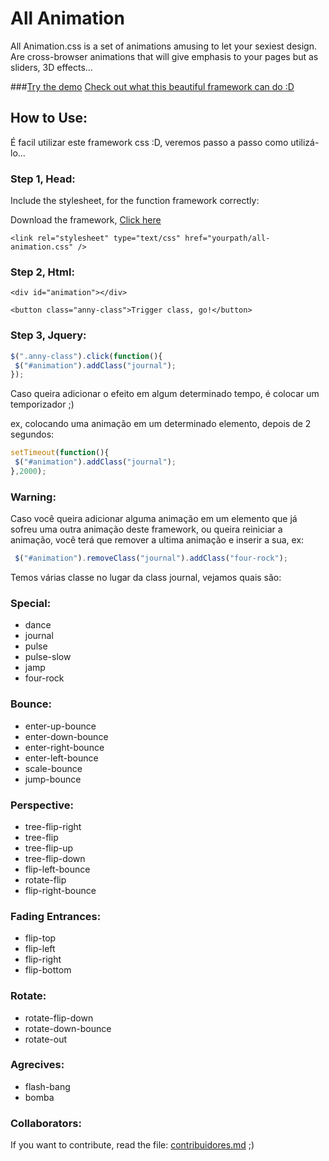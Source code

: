 All Animation
=============

All Animation.css is a set of animations amusing to let your sexiest design. Are cross-browser animations that will give emphasis to your pages but as sliders, 3D effects...

###[Try the demo](http://clovisdasilvaneto.github.io/all-animation/)
<a href="http://clovisdasilvaneto.github.io/all-animation/">Check out what this beautiful framework can do :D</a>

## How to Use:

É facil utilizar este framework css :D, veremos passo a passo como utilizá-lo...

### Step 1, Head:
Include the stylesheet, for the function framework correctly:

Download the framework, <a href="http://clovisdasilvaneto.github.io/all-animation/css/all-animation.css" target="_blank">Click here</a>
```
<link rel="stylesheet" type="text/css" href="yourpath/all-animation.css" />
```

### Step 2, Html:

```
<div id="animation"></div>

<button class="anny-class">Trigger class, go!</button>

```

### Step 3, Jquery:

```js
$(".anny-class").click(function(){
 $("#animation").addClass("journal");
});
```

Caso queira adicionar o efeito em algum determinado tempo, é colocar um temporizador ;)

ex, colocando uma animação em um determinado elemento, depois de 2 segundos:

```js
setTimeout(function(){
 $("#animation").addClass("journal");
},2000);
```

### Warning:

Caso você queira adicionar alguma animação em um elemento que já sofreu uma outra animação deste framework, ou queira reiniciar a animação, você terá que remover a ultima animação e inserir a sua, ex:


```js
 $("#animation").removeClass("journal").addClass("four-rock");
```


Temos várias classe no lugar da class journal, vejamos quais são:

### Special:

<ul>
 <li>dance</li>
 <li>journal</li>
 <li>pulse</li>
 <li>pulse-slow</li>
 <li>jamp</li>
 <li>four-rock</li>
</ul>

### Bounce:
<ul>
 <li>enter-up-bounce </li>
 <li>enter-down-bounce</li>
 <li>enter-right-bounce </li>
 <li>enter-left-bounce</li>
 <li>scale-bounce</li>
 <li>jump-bounce</li>
</ul>

### Perspective:
<ul>
 <li>tree-flip-right</li>
 <li>tree-flip</li>
 <li>tree-flip-up</li>
 <li>tree-flip-down</li>
 <li>flip-left-bounce</li>
 <li>rotate-flip</li>
 <li>flip-right-bounce</li>
</ul>

### Fading Entrances:
<ul>
 <li>flip-top</li>
 <li>flip-left</li>
 <li>flip-right</li>
 <li>flip-bottom</li>
</ul>

### Rotate:
<ul>
 <li>rotate-flip-down</li>
 <li>rotate-down-bounce</li>
 <li>rotate-out</li>
</ul>

### Agrecives:
<ul>
 <li>flash-bang</li>
 <li>bomba</li>
</ul>

### Collaborators:
If you want to contribute, read the file: <a href="https://github.com/clovisdasilvaneto/all-animation/blob/master/contribuidores.md">contribuidores.md</a> ;)
